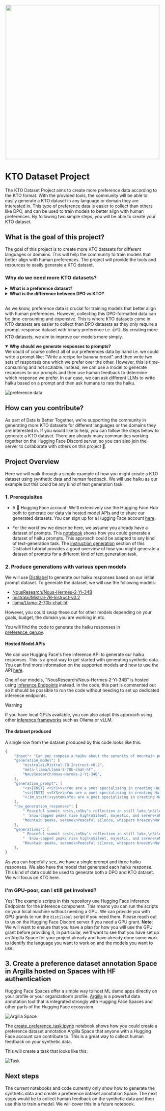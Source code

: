 <p align="center">
  <img src="assets/b822ac33-a10e-4da7-a36a-682b96d1fe0e.webp" width="500px"/>
</p>

# KTO Dataset Project

The KTO Dataset Project aims to create more preference data according to the KTO format. With the provided tools, the community will be able to easily generate a KTO dataset in any language or domain they are interested in. This type of preference data is easier to collect than others like DPO, and can be used to train models to better align with human preferences. By following two simple steps, you will be able to create your KTO dataset.

## What is the goal of this project?

The goal of this project is to create more KTO datasets for different languages or domains. This will help the community to train models that better align with human preferences. The project will provide the tools and resources to easily generate a KTO dataset.

### Why do we need more KTO datasets?

<details>
<summary><strong>What is a preference dataset?</strong></summary>

Preference tuning is a step often performed when creating a chat/instruction following model with the goal of more closely aligning the model's outputs with the "human preferences" (or more accurately one set of human preferences). Often this is done through some form of reinforcement learning. Increasingly instead of having a separate reward model, we can use a preference dataset to directly train the model. Two prominent approaches to this are:

- Direct Preference Optimization (DPO)
- Kahneman-Tversky Optimisation (KTO)

We won't dive into all of the technical details here but instead focus on what the data for both of these approaches look like. The overall steps are something like this:

- Have some prompts
- Generate responses to these prompts
- Rank/rate the responses to the prompts

We'll use the example of haiku here but this could be any kind of text generation task.
</details>

<details>
<summary><strong>What is the difference between DPO vs KTO?</strong></summary>

Whilst both DPO and KTO are methods for preference tuning (and sound like things that would be shouted at the end of a street fighter level), they differ in the kinds of data they require. DPO requires a preference dataset where we have two sets of responses with one "chosen" and one "rejected". We can take a look at a screenshot from a dataset server of a DPO dataset below:

![Dataset Server](assets/viewer.png)

As you can see, we have one column containing "chosen" responses and another containing "rejected" responses. This is the kind of data we would need for DPO. How would we collect this data once we have our candidate haiku responses? If we want to stick to using human feedback rather than a judge LM we would need to indicate their preferences between different haiku.

There are different ways we could do this. We could ask humans to rate the haiku on a scale of 1-5, we could ask them to pick their favorite haiku from a set of 5, we could ask them to rank the haiku from best to worst etc. One disadvantage of DPO is that generating this kind of data from humans is quite cognitively demanding. It can be hard to compare two things and say which one is better and even with an optimized interface, it can be quite time-consuming. This is where KTO can provide an alternative.

In contrast to DPO, KTO doesn't require two candidate responses i.e. "chosen" and "rejected". Instead, it can rely on a simple binary preference i.e. 👍👎. This is arguably much easier for an annotator to create.
</details><br>

As we know, preference data is crucial for training models that better align with human preferences. However, collecting this DPO-formatted data can be time-consuming and expensive. This is where KTO datasets come in. KTO datasets are easier to collect than DPO datasets as they only require a prompt-response dataset with binary preference i.e. 👍👎. By creating more KTO datasets, we aim to improve our models more simply.

<details open>
<summary><strong>Why should we generate responses to prompts?</strong></summary>
We could of course collect all of our preferences data by hand i.e. we could write a prompt like: "Write a recipe for banana bread" and then write two sets of responses one which we prefer over the other. However, this is time-consuming and not scalable. Instead, we can use a model to generate responses to our prompts and then use human feedback to determine which response we prefer. In our case, we can ask different LLMs to write haiku based on a prompt and then ask humans to rate the haiku.

![preference data](assets/dpo.png)
</details>

## How can you contribute?

As part of Data Is Better Together, we're supporting the community in generating more KTO datasets for different languages or the domains they are interested in. If you would like to help, you can follow the steps below to generate a KTO dataset. There are already many communities working together on the Hugging Face Discord server, so you can also join the server to collaborate with others on this project 🤗.

## Project Overview

Here we will walk through a simple example of how you might create a KTO dataset using synthetic data and human feedback. We will use haiku as our example but this could be any kind of text generation task. 

### 1. Prerequisites

* A 🤗 Hugging Face account: We'll extensively use the Hugging Face Hub both to generate our data via hosted model APIs and to share our generated datasets. You can sign up for a Hugging Face account [here](https://huggingface.co/join).

* For the workflow we describe here, we assume you already have a dataset of prompts. This [notebook](https://github.com/davanstrien/haiku-dpo/blob/main/01_generate_haiku_prompts.ipynb) shows how you could generate a dataset of haiku prompts. This approach could be adapted to any kind of text-generation task. The [instruction generation](https://distilabel.argilla.io/latest/tutorials/create-a-math-preference-dataset/#instruction-generation) section of this Distilabel tutorial provides a good overview of how you might generate a dataset of prompts for a different kind of text generation task.

### 2. Produce generations with various open models

We will use [Distilabel](https://github.com/argilla-io/distilabel) to generate our haiku responses based on our initial prompt dataset. To generate the dataset, we will use the following models:

- [NousResearch/Nous-Hermes-2-Yi-34B](https://huggingface.co/NousResearch/Nous-Hermes-2-Yi-34B)
- [mistralai/Mistral-7B-Instruct-v0.2](https://huggingface.co/mistralai/Mistral-7B-Instruct-v0.2)
- [llama/Llama-2-70b-chat-hf](https://huggingface.co/llama/Llama-2-70b-chat-hf)

However, you could swap these out for other models depending on your goals, budget, the domain you are working in etc.

You will find the code to generate the haiku responses in [preference_gen.py](preference_gen.py).

#### Hosted Model APIs

We can use Hugging Face's free inference API to generate our haiku responses. This is a great way to get started with generating synthetic data. You can find more information on the supported models and how to use the API [here](https://huggingface.co/blog/inference-pro#supported-models).

One of our models, "NousResearch/Nous-Hermes-2-Yi-34B" is hosted using [Inference Endpoints](https://huggingface.co/inference-endpoints/dedicated) instead. In the code, this part is commented out so it should be possible to run the code without needing to set up dedicated inference endpoints.

> [!WARNING]
> If you have local GPUs available, you can also adapt this approach using other [inference frameworks](https://distilabel.argilla.io/latest/components-gallery/llms/) such as Ollama or vLLM.

#### The dataset produced

A single row from the dataset produced by this code looks like this:

```python
{
    "input": "Can you compose a haiku about the serenity of mountain peaks?",
    "generation_model": [
        "mistralai/Mistral-7B-Instruct-v0.2",
        "meta-llama/Llama-2-70b-chat-hf",
        "NousResearch/Nous-Hermes-2-Yi-34B",
    ],
    "generation_prompt": [
        "<s>[INST] <<SYS>>\nYou are a poet specialising in creating Haiku. \nYour haiku consist of three lines, with five syllables in the first line, seven in the second, and five in the third.\nBeyond being technically correct, your haiku should also be beautiful and meaningful. \nYou respond only with a haiku. You do not add anything else to your responses. \n\n<</SYS>>\n\nCan you compose a haiku about the serenity of mountain peaks? [/INST]",
        "<s>[INST] <<SYS>>\nYou are a poet specialising in creating Haiku. \nYour haiku consist of three lines, with five syllables in the first line, seven in the second, and five in the third.\nBeyond being technically correct, your haiku should also be beautiful and meaningful. \nYou respond only with a haiku. You do not add anything else to your responses. \n\n<</SYS>>\n\nCan you compose a haiku about the serenity of mountain peaks? [/INST]",
        "<|im_start|>system\nYou are a poet specialising in creating Haiku. \nYour haiku consist of three lines, with five syllables in the first line, seven in the second, and five in the third.\nBeyond being technically correct, your haiku should also be beautiful and meaningful. \nYou respond only with a haiku. You do not add anything else to your responses. \n\n<|im_end|>\n<|im_start|>user\nCan you compose a haiku about the serenity of mountain peaks?<|im_end|>\n<|im_start|>assistant\n",
    ],
    "raw_generation_responses": [
        " Peaceful summit rests,\nSky's reflection in still lake,\nSilence whispers on.",
        "  Snow-capped peaks rise high\nSilent, majestic, and serene\nNature's peaceful throne",
        "Mountain peaks, serene\nPeaceful silence, whispers breeze\nNature's tranquil song",
    ],
    "generations": [
        " Peaceful summit rests,\nSky's reflection in still lake,\nSilence whispers on.",
        "  Snow-capped peaks rise high\nSilent, majestic, and serene\nNature's peaceful throne",
        "Mountain peaks, serene\nPeaceful silence, whispers breeze\nNature's tranquil song",
    ],
}
```

As you can hopefully see, we have a single prompt and three haiku responses. We also have the model that generated each haiku response. This kind of data could be used to generate both a DPO and KTO dataset. We will focus on KTO here.

### I'm GPU-poor, can I still get involved?

Yes! The example scripts in this repository use Hugging Face Inference Endpoints for the inference component. This means you can run the scripts on your local machine without needing a GPU. We can provide you with GPU grants to run the `distilabel` script if you need them. Please reach out to us on the Hugging Face Discord server if you need a GPU grant. **Note**: We will want to ensure that you have a plan for how you will use the GPU grant before providing it, in particular, we'll want to see that you have set up an Argilla Space for your project already and have already done some work to identify the language you want to work on and the models you want to use.

## 3. Create a preference dataset annotation Space in Argilla hosted on Spaces with HF authentication

Hugging Face Spaces offer a simple way to host ML demo apps directly on your profile or your organization’s profile. [Argilla](https://argilla.io/) is a powerful data annotation tool that is integrated strongly with Hugging Face Spaces and other parts of the Hugging Face ecosystem. 

![Argilla Space](assets/space.png)

The [create_preference_task.ipynb](create_preference_task.ipynb) notebook shows how you could create a preference dataset annotation Argilla Space that anyone with a Hugging Face account can contribute to. This is a great way to collect human feedback on your synthetic data.

This will create a task that looks like this:

![Task](assets/task.png)

## Next steps

The current notebooks and code currently only show how to generate the synthetic data and create a preference dataset annotation Space. The next steps would be to collect human feedback on the synthetic data and then use this to train a model. We will cover this in a future notebook.